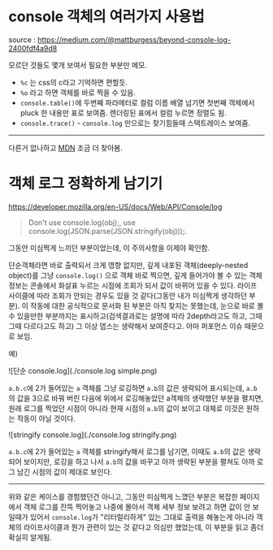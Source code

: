 
# console 객체의 여러가지 사용법

source : https://medium.com/@mattburgess/beyond-console-log-2400fdf4a9d8

모르던 것들도 몇개 보여서 필요한 부분만 메모.


- `%c` 는 css의 c라고 기억하면 편할듯.
- `%o` 라고 하면 객체를 바로 찍을 수 있음.
- `console.table()`에 두번째 파라메터로 컬럼 이름 배열 넘기면 첫번째 객체에서 pluck 한 내용만 표로 보여줌. 렌더링된 표에서 컬럼 누르면 정렬도 됨.
- `console.trace()` - `console.log` 만으로는 찾기힘들때 스택트레이스 보여줌.


----

다른거 없나하고 [MDN](https://developer.mozilla.org/en-US/docs/Web/API/console) 조금 더 찾아봄.


# 객체 로그 정확하게 남기기

https://developer.mozilla.org/en-US/docs/Web/API/Console/log

>Don't use console.log(obj);,
use console.log(JSON.parse(JSON.stringify(obj)));.


그동안 미심쩍게 느끼던 부분이었는데, 이 주의사항을 이제야 확인함.

단순객체라면 바로 출력되서 크게 영향 없지만, 깊게 내포된 객체(deeply-nested object)를 그냥 `console.log()` 으로 객체 바로 찍으면, 깊게 들어가야 볼 수 있는 객체 정보는 콘솔에서 화살표 누르는 시점에 조회가 되서 값이 바뀌어 있을 수 있다. 라이프 사이클에 따라 조회가 안되는 경우도 있을 것 같다(그동안 내가 미심쩍게 생각하던 부분). 이 작동에 대한 공식적으로 문서화 된 부분은 아직 찾지는 못했는데, 눈으로 바로 볼 수 있을만한 부분까지는 표시하고(검색결과로는 설명에 따라 2depth라고도 하고, 그때그때 다르다고도 하고) 그 이상 뎁스는 생략해서 보여준다고. 아마 퍼포먼스 이슈 때문으로 보임.

예)

![단순 console.log](./console.log simple.png)

`a.b.c`에 2가 들어있는 `a` 객체를 그냥 로깅하면 `a.b`의 값은 생략되어 표시되는데, `a.b` 의 값을 3으로 바꿔 버린 다음에 위에서 로깅해놓았던 a객체의 생략했던 부분을 펼치면, 원래 로그를 찍었던 시점이 아니라 현재 시점의 `a.b`의 값이 보이고 대체로 이것은 원하는 작동이 아닐 것이다.

![stringify console.log](./console.log stringify.png)

`a.b.c`에 2가 들어있는 `a` 객체를 stringify해서 로그를 남기면, 이때도 `a.b`의 값은 생략되어 보이지만, 로깅을 하고 나서 `a.b`의 값을 바꾸고 아까 생략된 부분을 펼쳐도 아까 로그 남긴 시점의 값이 제대로 보인다.


----
위와 같은 케이스를 경험했던건 아니고, 그동안 미심쩍게 느꼈던 부분은 복잡한 페이지에서 객체 로그를 잔뜩 찍어놓고 나중에 몰아서 객체 세부 정보 보려고 하면 값이 안 보일때가 있어서 `console.log`가 "리터럴리하게" 있는 그대로 출력을 해놓는게 아니라 객체의 라이프사이클과 뭔가 관련이 있는 것 같다고 의심만 했었는데, 이 부분을 읽고 좀더 확실히 알게됨.
